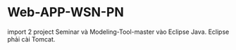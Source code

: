 # Web-APP-WSN-PN
import 2 project Seminar và Modeling-Tool-master vào Eclipse Java.
Eclipse phải cài Tomcat.
